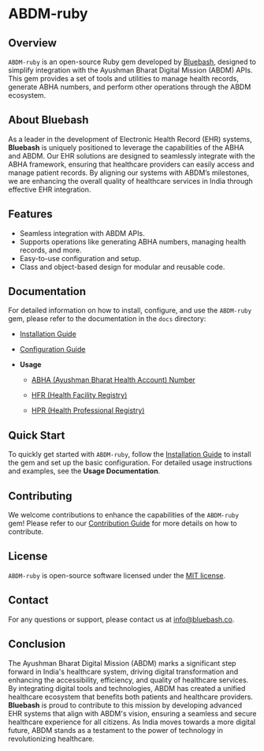 
# ABDM-ruby

## Overview

`ABDM-ruby` is an open-source Ruby gem developed by [Bluebash](https://www.bluebash.co/), designed to simplify integration with the Ayushman Bharat Digital Mission (ABDM) APIs. This gem provides a set of tools and utilities to manage health records, generate ABHA numbers, and perform other operations through the ABDM ecosystem.

## About Bluebash

As a leader in the development of Electronic Health Record (EHR) systems, **Bluebash** is uniquely positioned to leverage the capabilities of the ABHA and ABDM. Our EHR solutions are designed to seamlessly integrate with the ABHA framework, ensuring that healthcare providers can easily access and manage patient records. By aligning our systems with ABDM’s milestones, we are enhancing the overall quality of healthcare services in India through effective EHR integration.

## Features

- Seamless integration with ABDM APIs.
- Supports operations like generating ABHA numbers, managing health records, and more.
- Easy-to-use configuration and setup.
- Class and object-based design for modular and reusable code.

## Documentation

For detailed information on how to install, configure, and use the `ABDM-ruby` gem, please refer to the documentation in the `docs` directory:

- [Installation Guide](docs/1_installation.md)
- [Configuration Guide](docs/2_configuration.md)

- **Usage**

  - [ABHA (Ayushman Bharat Health Account) Number](#abha-ayushman-bharat-health-account-number)


  - [HFR (Health Facility Registry)](#hfr-health-facility-registry)

  - [HPR (Health Professional Registry)](#hpr-health-professional-registry)


## Quick Start

To quickly get started with `ABDM-ruby`, follow the [Installation Guide](docs/1_installation.md) to install the gem and set up the basic configuration. For detailed usage instructions and examples, see the **Usage Documentation**.

## Contributing

We welcome contributions to enhance the capabilities of the `ABDM-ruby` gem! Please refer to our [Contribution Guide](docs/3_contributing.md) for more details on how to contribute.

## License

`ABDM-ruby` is open-source software licensed under the [MIT license](LICENSE).

## Contact

For any questions or support, please contact us at [info@bluebash.co](mailto:info@bluebash.co).

## Conclusion

The Ayushman Bharat Digital Mission (ABDM) marks a significant step forward in India's healthcare system, driving digital transformation and enhancing the accessibility, efficiency, and quality of healthcare services. By integrating digital tools and technologies, ABDM has created a unified healthcare ecosystem that benefits both patients and healthcare providers. **Bluebash** is proud to contribute to this mission by developing advanced EHR systems that align with ABDM's vision, ensuring a seamless and secure healthcare experience for all citizens. As India moves towards a more digital future, ABDM stands as a testament to the power of technology in revolutionizing healthcare.
